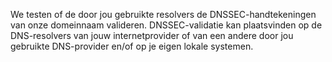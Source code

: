 We testen of de door jou gebruikte resolvers de DNSSEC-handtekeningen van onze domeinnaam valideren. DNSSEC-validatie kan plaatsvinden op de DNS-resolvers van jouw internetprovider of van een andere door jou gebruikte DNS-provider en/of op je eigen lokale systemen.
